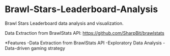 # Brawl-Stars-Leaderboard-Analysis
Brawl Stars Leaderboard data analysis and visualization.


Data Extraction from BrawlStats API: https://github.com/SharpBit/brawlstats

*Features
-Data Extraction from BrawlStats API
-Exploratory Data Analysis
-Data-driven gaming strategy
